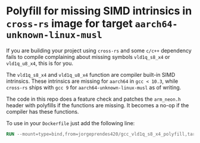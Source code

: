 # Polyfill for missing SIMD intrinsics in `cross-rs` image for target `aarch64-unknown-linux-musl`

If you are building your project using `cross-rs` and some `c/c++` dependency fails to compile complaining about missing symbols `vld1q_s8_x4` or `vld1q_u8_x4`, this is for you.

The `vld1q_s8_x4` and `vld1q_u8_x4` function are compiler built-in SIMD intrinsics.
These intrinsics are missing for `aarch64` in `gcc < 10.3`, while `cross-rs` ships with `gcc 9` for `aarch64-unknown-linux-musl` as of writing.

The code in this repo does a feature check and patches the `arm_neon.h` header with polyfills if the functions are missing.
It becomes a no-op if the compiler has these functions.

To use in your `Dockerfile` just add the following line:
```Dockerfile
RUN --mount=type=bind,from=jorgeprendes420/gcc_vld1q_s8_x4_polyfill,target=/polyfill /polyfill/polyfill.sh
```
